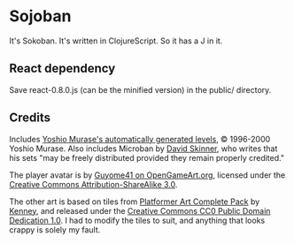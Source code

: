 # Sojoban

It's Sokoban. It's written in ClojureScript. So it has a J in it.


## React dependency

Save react-0.8.0.js (can be the minified version) in the public/ directory.


## Credits

Includes [Yoshio Murase's automatically generated
levels](http://www.ne.jp/asahi/ai/yoshio/sokoban/auto52/index.html), ©
1996-2000 Yoshio Murase. Also includes Microban by [David
Skinner](https://web.archive.org/web/20130606220354/http://users.bentonrea.com/~sasquatch/sokoban),
who writes that his sets "may be freely distributed provided they remain
properly credited."

The player avatar is by [Guyome41 on
OpenGameArt.org](http://opengameart.org/content/2d-rpg-character), licensed
under the [Creative Commons Attribution-ShareAlike
3.0](http://creativecommons.org/licenses/by-sa/3.0/).

The other art is based on tiles from [Platformer Art Complete
Pack](http://opengameart.org/content/platformer-art-complete-pack-often-updated)
by [Kenney](http://www.kenney.nl), and released under the [Creative
Commons CC0 Public Domain Dedication
1.0](http://creativecommons.org/publicdomain/zero/1.0/). I had to modify
the tiles to suit, and anything that looks crappy is solely my fault.
